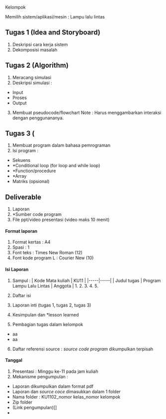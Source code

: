 Kelompok 

Memilih sistem/aplikasi/mesin : Lampu lalu lintas

## Tugas 1 (Idea and Storyboard)
1. Deskripsi cara kerja sistem
2. Dekomposisi masalah

## Tugas 2 (Algorithm)
1. Meracang simulasi
2. Deskripsi simulasi :
  - Input
  - Proses
  - Output
3. Membuat pseudocode/flowchart
Note : Harus menggambarkan interaksi dengan penggunananya.

## Tugas 3 (
1. Membuat program dalam bahasa pemrograman
2. Isi program :
  - Sekuens
  - *Conditional loop (for loop and while loop)
  - *Function/procedure
  - *Array
  - Matriks (opsional)

## Deliverable
1. Laporan
2. *Sumber code program
3. File ppt/video presentasi (video maks 10 menit)

#### Format laporan
1. Format kertas : A4
2. Spasi : 1
3. Font teks : Times New Roman (12)
4. Font kode program L : Courier New (10)

#### Isi Laporan
1. Sampul :
| Kode Mata kuliah | KU11 |
|-----|-----|
| Judul tugas | Program Lampu Lalu Lintas
| Anggota | 1. 2. 3. 4. 5.

2. Daftar isi
3. Laporan inti (tugas 1, tugas 2, tugas 3)
4. Kesimpulan dan *lesson learned
5. Pembagian tugas dalam kelompok
  - aa
  - aa
6. Daftar referensi
source : *source code program* dikumpulkan terpisah

#### Tanggal
1. Presentasi : Minggu ke-11 pada jam kuliah
2. Mekanisme pengumpulan :
  - Laporan dikumpulkan dalam format pdf
  - Laporan dan *source coce* dimasukkan dalam 1 folder
  - Nama folder : KU1102_nomor kelas_nomor kelompok
  - Zip folder
  - (Link pengumpulan)[]
  - 






